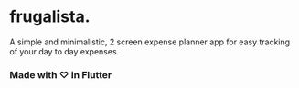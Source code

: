 # frugalista.

A simple and minimalistic, 2 screen expense planner app for easy tracking of your day to day expenses.

### Made with ♡ in Flutter
